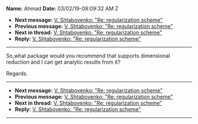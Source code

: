 **Name:** Ahmad
**Date:** 03/02/19-08:09:32 AM Z

  - **Next message:** [V. Shtabovenko: "Re: regularization
    scheme"](1484.html)
  - **Previous message:** [V. Shtabovenko: "Re: regularization
    scheme"](1482.html)
  - **Next in thread:** [V. Shtabovenko: "Re: regularization
    scheme"](1484.html)
  - **Reply:** [V. Shtabovenko: "Re: regularization scheme"](1484.html)

-----

So,what package would you recommend that supports dimensional reduction
and I can get analytic results from it?  

Regards.  

-----

  - **Next message:** [V. Shtabovenko: "Re: regularization
    scheme"](1484.html)
  - **Previous message:** [V. Shtabovenko: "Re: regularization
    scheme"](1482.html)
  - **Next in thread:** [V. Shtabovenko: "Re: regularization
    scheme"](1484.html)
  - **Reply:** [V. Shtabovenko: "Re: regularization scheme"](1484.html)

-----


